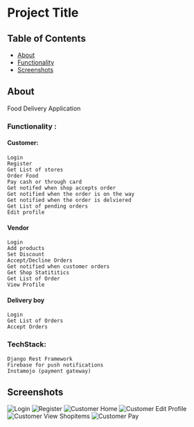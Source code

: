 # Project Title

## Table of Contents

- [About](#about)
- [Functionality](#functions)
- [Screenshots](#screenshots)

## About <a name = "about"></a>

Food Delivery Application

### Functionality <a name = "functions"></a>:

#### Customer:

    Login
    Register
    Get List of stores
    Order Food
    Pay cash or through card
    Get notifed when shop accepts order
    Get notified when the order is on the way
    Get notified when the order is delviered
    Get List of pending orders
    Edit profile

#### Vendor

    Login
    Add products
    Set Discount
    Accept/Decline Orders
    Get notified when customer orders
    Get Shop Statititics
    Get List of Order
    View Profile

#### Delivery boy

    Login
    Get List of Orders
    Accept Orders

### TechStack:

    Django Rest Framework
    Firebase for push notifications
    Instamojo (payment gateway)

## Screenshots <a name = "screenshots"></a>

![Login](/screenshots/customer/login.jpeg?raw=true)
![Register](/screenshots/customer/register.jpeg?raw=true)
![Customer Home](/screenshots/customer/customerhome.jpeg?raw=true)
![Customer Edit Profile](/screenshots/customer/customereditprofile.jpeg?raw=true)
![Customer View Shopitems](/screenshots/customer/customerviewshopitems.jpeg?raw=true)
![Customer Pay](/screenshots/customer/customerpay.jpeg?raw=true)
